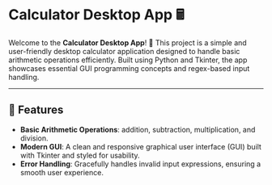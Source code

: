 # Calculator Desktop App 🖩

Welcome to the **Calculator Desktop App**! 🎉 This project is a simple and user-friendly desktop calculator application designed to handle basic arithmetic operations efficiently. 
Built using Python and Tkinter, the app showcases essential GUI programming concepts and regex-based input handling.

---

## 🌟 Features

- **Basic Arithmetic Operations**: addition, subtraction, multiplication, and division.
- **Modern GUI**: A clean and responsive graphical user interface (GUI) built with Tkinter and styled for usability.
- **Error Handling**: Gracefully handles invalid input expressions, ensuring a smooth user experience.
